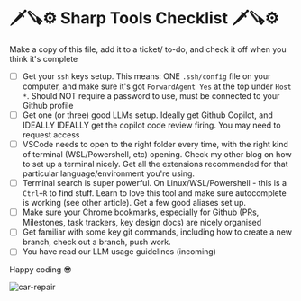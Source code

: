 # 🗡🪚⚙ Sharp Tools Checklist 🗡🪚⚙

Make a copy of this file, add it to a ticket/ to-do, and check it off when you think it's complete

- [ ] Get your `ssh` keys setup. This means: ONE `.ssh/config` file on your computer,
and make sure it's got `ForwardAgent Yes` at the top under `Host *`. Should NOT require a
password to use, must be connected to your Github profile
- [ ] Get one (or three) good LLMs setup. Ideally get Github Copilot, and IDEALLY IDEALLY get the copilot
code review firing. You may need to request access
- [ ] VSCode needs to open to the right folder every time, with the right kind of terminal (WSL/Powershell, etc)
opening. Check my other blog on how to set up a terminal nicely. Get all the extensions recommended for
that particular language/environment you're using.
- [ ] Terminal search is super powerful. On Linux/WSL/Powershell - this is a `Ctrl+R` to find stuff. Learn to love this tool
and make sure autocomplete is working (see other article). Get a few good aliases set up.
- [ ] Make sure your Chrome bookmarks, especially for Github (PRs, Milestones, task trackers, key design docs) are nicely organised
- [ ] Get familiar with some key git commands, including how to create a new branch, check out a branch, push work.
- [ ] You have read our LLM usage guidelines (incoming)

Happy coding 😎

![car-repair](https://github.com/user-attachments/assets/6e6053bd-cadd-4c21-b5b7-f0c601aae5d1)
